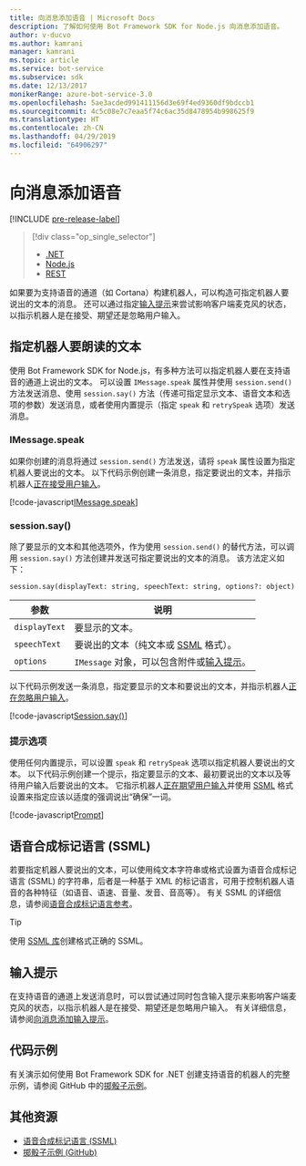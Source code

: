 ```yaml
---
title: 向消息添加语音 | Microsoft Docs
description: 了解如何使用 Bot Framework SDK for Node.js 向消息添加语音。
author: v-ducvo
ms.author: kamrani
manager: kamrani
ms.topic: article
ms.service: bot-service
ms.subservice: sdk
ms.date: 12/13/2017
monikerRange: azure-bot-service-3.0
ms.openlocfilehash: 5ae3acded991411156d3e69f4ed9360df9bdccb1
ms.sourcegitcommit: 4c5c08e7c7eaa5f74c6ac35d8478954b998625f9
ms.translationtype: HT
ms.contentlocale: zh-CN
ms.lasthandoff: 04/29/2019
ms.locfileid: "64906297"
---
```

# <a name="add-speech-to-messages"></a>向消息添加语音

[!INCLUDE [pre-release-label](../includes/pre-release-label-v3.md)]

> [!div class="op_single_selector"]
> - [.NET](../dotnet/bot-builder-dotnet-text-to-speech.md)
> - [Node.js](../nodejs/bot-builder-nodejs-text-to-speech.md)
> - [REST](../rest-api/bot-framework-rest-connector-text-to-speech.md)

如果要为支持语音的通道（如 Cortana）构建机器人，可以构造可指定机器人要说出的文本的消息。 还可以通过指定[输入提示](bot-builder-nodejs-send-input-hints.md)来尝试影响客户端麦克风的状态，以指示机器人是在接受、期望还是忽略用户输入。

## <a name="specify-text-to-be-spoken-by-your-bot"></a>指定机器人要朗读的文本

使用 Bot Framework SDK for Node.js，有多种方法可以指定机器人要在支持语音的通道上说出的文本。 可以设置 `IMessage.speak` 属性并使用 `session.send()` 方法发送消息、使用 `session.say()` 方法（传递可指定显示文本、语音文本和选项的参数）发送消息，或者使用内置提示（指定 `speak` 和 `retrySpeak` 选项）发送消息。

### <a id="message-speak"></a> IMessage.speak

如果你创建的消息将通过 `session.send()` 方法发送，请将 `speak` 属性设置为指定机器人要说出的文本。 以下代码示例创建一条消息，指定要说出的文本，并指示机器人[正在接受用户输入](bot-builder-nodejs-send-input-hints.md)。

[!code-javascript[IMessage.speak](../includes/code/node-text-to-speech.js#IMessageSpeak)]

### <a id="session-say"></a> session.say()

除了要显示的文本和其他选项外，作为使用 `session.send()` 的替代方法，可以调用 `session.say()` 方法创建并发送可指定要说出的文本的消息。 该方法定义如下：

`session.say(displayText: string, speechText: string, options?: object)`

| 参数 | 说明 |
|----|----|
| `displayText` | 要显示的文本。 |
| `speechText` | 要说出的文本（纯文本或 <a href="https://msdn.microsoft.com/en-us/library/hh378377(v=office.14).aspx" target="_blank">SSML</a> 格式）。 |
| `options` | `IMessage` 对象，可以包含附件或[输入提示](bot-builder-nodejs-send-input-hints.md)。 |

以下代码示例发送一条消息，指定要显示的文本和要说出的文本，并指示机器人[正在忽略用户输入](bot-builder-nodejs-send-input-hints.md)。

[!code-javascript[Session.say()](../includes/code/node-text-to-speech.js#SessionSay)]

### <a id="prompt-options"></a> 提示选项

使用任何内置提示，可以设置 `speak` 和 `retrySpeak` 选项以指定机器人要说出的文本。 以下代码示例创建一个提示，指定要显示的文本、最初要说出的文本以及等待用户输入后要说出的文本。 它指示机器人[正在期望用户输入](bot-builder-nodejs-send-input-hints.md)并使用 [SSML](#ssml) 格式设置来指定应该以适度的强调说出“确保”一词。

[!code-javascript[Prompt](../includes/code/node-text-to-speech.js#Prompt)]

## <a id="ssml"></a> 语音合成标记语言 (SSML)

若要指定机器人要说出的文本，可以使用纯文本字符串或格式设置为语音合成标记语言 (SSML) 的字符串，后者是一种基于 XML 的标记语言，可用于控制机器人语音的各种特征（如语音、语速、音量、发音、音高等）。 有关 SSML 的详细信息，请参阅<a href="https://msdn.microsoft.com/en-us/library/hh378377(v=office.14).aspx" target="_blank">语音合成标记语言参考</a>。

> [!TIP]
> 使用 <a href="https://www.npmjs.com/search?q=ssml" target="_blank">SSML 库</a>创建格式正确的 SSML。

## <a name="input-hints"></a>输入提示

在支持语音的通道上发送消息时，可以尝试通过同时包含输入提示来影响客户端麦克风的状态，以指示机器人是在接受、期望还是忽略用户输入。 有关详细信息，请参阅[向消息添加输入提示](bot-builder-nodejs-send-input-hints.md)。

## <a name="sample-code"></a>代码示例 

有关演示如何使用 Bot Framework SDK for .NET 创建支持语音的机器人的完整示例，请参阅 GitHub 中的<a href="https://github.com/Microsoft/BotBuilder-Samples/tree/master/Node/demo-RollerSkill" target="_blank">掷骰子示例</a>。

## <a name="additional-resources"></a>其他资源

- <a href="https://msdn.microsoft.com/en-us/library/hh378377(v=office.14).aspx" target="_blank">语音合成标记语言 (SSML)</a>
- <a href="https://github.com/Microsoft/BotBuilder-Samples/tree/master/Node/demo-RollerSkill" target="_blank">掷骰子示例 (GitHub)</a>
